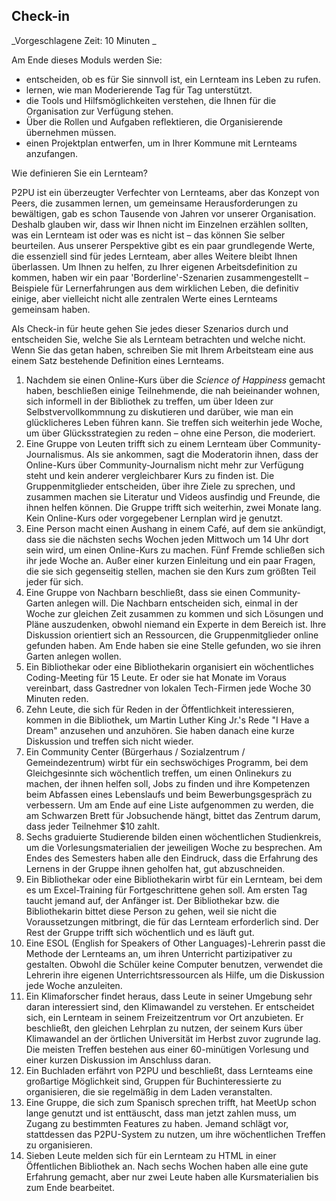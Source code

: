 
## Check-in

_Vorgeschlagene Zeit: 10 Minuten _

Am Ende dieses Moduls werden Sie:

- entscheiden, ob es für Sie sinnvoll ist, ein Lernteam ins Leben zu rufen.
- lernen, wie man Moderierende Tag für Tag unterstützt.
- die Tools und Hilfsmöglichkeiten verstehen, die Ihnen für die Organisation zur Verfügung stehen.
- Über die Rollen und Aufgaben reflektieren, die Organisierende übernehmen müssen.
- einen Projektplan entwerfen, um in Ihrer Kommune mit Lernteams anzufangen.

Wie definieren Sie ein Lernteam?

P2PU ist ein überzeugter Verfechter von Lernteams, aber das Konzept von Peers, die zusammen lernen, um gemeinsame Herausforderungen zu bewältigen, gab es schon Tausende von Jahren vor unserer Organisation. Deshalb glauben wir, dass wir Ihnen nicht im Einzelnen erzählen sollten, was ein Lernteam ist oder was es nicht ist – das können Sie selber beurteilen. Aus unserer Perspektive gibt es ein paar grundlegende Werte, die essenziell sind für jedes Lernteam, aber alles Weitere bleibt Ihnen überlassen. Um Ihnen zu helfen, zu Ihrer eigenen Arbeitsdefinition zu kommen, haben wir ein paar &#39;Borderline&#39;-Szenarien zusammengestellt – Beispiele für Lernerfahrungen aus dem wirklichen Leben, die definitiv einige, aber vielleicht nicht alle zentralen Werte eines Lernteams gemeinsam haben.

Als Check-in für heute gehen Sie jedes dieser Szenarios durch und entscheiden Sie, welche Sie als Lernteam betrachten und welche nicht. Wenn Sie das getan haben, schreiben Sie mit Ihrem Arbeitsteam eine aus einem Satz bestehende Definition eines Lernteams.

1. Nachdem sie einen Online-Kurs über die _Science of Happiness_ gemacht haben, beschließen einige Teilnehmende, die nah beieinander wohnen, sich informell in der Bibliothek zu treffen, um über Ideen zur Selbstvervollkommnung zu diskutieren und darüber, wie man ein glücklicheres Leben führen kann. Sie treffen sich weiterhin jede Woche, um über Glücksstrategien zu reden – ohne eine Person, die moderiert.
2. Eine Gruppe von Leuten trifft sich zu einem Lernteam über Community-Journalismus. Als sie ankommen, sagt die Moderatorin ihnen, dass der Online-Kurs über Community-Journalism nicht mehr zur Verfügung steht und kein anderer vergleichbarer Kurs zu finden ist. Die Gruppenmitglieder entscheiden, über ihre Ziele zu sprechen, und zusammen machen sie Literatur und Videos ausfindig und Freunde, die ihnen helfen können. Die Gruppe trifft sich weiterhin, zwei Monate lang. Kein Online-Kurs oder vorgegebener Lernplan wird je genutzt.
3. Eine Person macht einen Aushang in einem Café, auf dem sie ankündigt, dass sie die nächsten sechs Wochen jeden Mittwoch um 14 Uhr dort sein wird, um einen Online-Kurs zu machen. Fünf Fremde schließen sich ihr jede Woche an. Außer einer kurzen Einleitung und ein paar Fragen, die sie sich gegenseitig stellen, machen sie den Kurs zum größten Teil jeder für sich.
4. Eine Gruppe von Nachbarn beschließt, dass sie einen Community-Garten anlegen will. Die Nachbarn entscheiden sich, einmal in der Woche zur gleichen Zeit zusammen zu kommen und sich Lösungen und Pläne auszudenken, obwohl niemand ein Experte in dem Bereich ist. Ihre Diskussion orientiert sich an Ressourcen, die Gruppenmitglieder online gefunden haben. Am Ende haben sie eine Stelle gefunden, wo sie ihren Garten anlegen wollen.
5. Ein Bibliothekar oder eine Bibliothekarin organisiert ein wöchentliches Coding-Meeting für 15 Leute. Er oder sie hat Monate im Voraus vereinbart, dass Gastredner von lokalen Tech-Firmen jede Woche 30 Minuten reden.
6. Zehn Leute, die sich für Reden in der Öffentlichkeit interessieren, kommen in die Bibliothek, um Martin Luther King Jr.&#39;s Rede &quot;I Have a Dream&quot; anzusehen und anzuhören. Sie haben danach eine kurze Diskussion und treffen sich nicht wieder.
7. Ein Community Center (Bürgerhaus / Sozialzentrum / Gemeindezentrum) wirbt für ein sechswöchiges Programm, bei dem Gleichgesinnte sich wöchentlich treffen, um einen Onlinekurs zu machen, der ihnen helfen soll, Jobs zu finden und ihre Kompetenzen beim Abfassen eines Lebenslaufs und beim Bewerbungsgespräch zu verbessern. Um am Ende auf eine Liste aufgenommen zu werden, die am Schwarzen Brett für Jobsuchende hängt, bittet das Zentrum darum, dass jeder Teilnehmer $10 zahlt.
8. Sechs graduierte Studierende bilden einen wöchentlichen Studienkreis, um die Vorlesungsmaterialien der jeweiligen Woche zu besprechen. Am Endes des Semesters haben alle den Eindruck, dass die Erfahrung des Lernens in der Gruppe ihnen geholfen hat, gut abzuschneiden.
9. Ein Bibliothekar oder eine Bibliothekarin wirbt für ein Lernteam, bei dem es um Excel-Training für Fortgeschrittene gehen soll. Am ersten Tag taucht jemand auf, der Anfänger ist. Der Bibliothekar bzw. die Bibliothekarin bittet diese Person zu gehen, weil sie nicht die Voraussetzungen mitbringt, die für das Lernteam erforderlich sind. Der Rest der Gruppe trifft sich wöchentlich und es läuft gut.
10. Eine ESOL (English for Speakers of Other Languages)-Lehrerin passt die Methode der Lernteams an, um ihren Unterricht partizipativer zu gestalten. Obwohl die Schüler keine Computer benutzen, verwendet die Lehrerin ihre eigenen Unterrichtsressourcen als Hilfe, um die Diskussion jede Woche anzuleiten.
11. Ein Klimaforscher findet heraus, dass Leute in seiner Umgebung sehr daran interessiert sind, den Klimawandel zu verstehen. Er entscheidet sich, ein Lernteam in seinem Freizeitzentrum vor Ort anzubieten. Er beschließt, den gleichen Lehrplan zu nutzen, der seinem Kurs über Klimawandel an der örtlichen Universität im Herbst zuvor zugrunde lag. Die meisten Treffen bestehen aus einer 60-minütigen Vorlesung und einer kurzen Diskussion im Anschluss daran.
12. Ein Buchladen erfährt von P2PU und beschließt, dass Lernteams eine großartige Möglichkeit sind, Gruppen für Buchinteressierte zu organisieren, die sie regelmäßig in dem Laden veranstalten.
13. Eine Gruppe, die sich zum Spanisch sprechen trifft, hat MeetUp schon lange genutzt und ist enttäuscht, dass man jetzt zahlen muss, um Zugang zu bestimmten Features zu haben. Jemand schlägt vor, stattdessen das P2PU-System zu nutzen, um ihre wöchentlichen Treffen zu organisieren.
14. Sieben Leute melden sich für ein Lernteam zu HTML in einer Öffentlichen Bibliothek an. Nach sechs Wochen haben alle eine gute Erfahrung gemacht, aber nur zwei Leute haben alle Kursmaterialien bis zum Ende bearbeitet.
